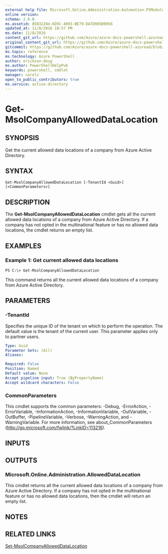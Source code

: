 ```yaml
---
external help file: Microsoft.Online.Administration.Automation.PSModule.dll-Help.xml
online version:
schema: 2.0.0
ms.assetid: 85832284-6D5C-4003-BE79-DA7D985B9056
updated_at: 11/8/2016 10:57 PM
ms.date: 11/8/2016
content_git_url: https://github.com/Azure/azure-docs-powershell-azuread/blob/live/Azure%20AD%20Cmdlets/MSOnline/v1/Get-MsolCompanyAllowedDataLocation.md
original_content_git_url: https://github.com/Azure/azure-docs-powershell-azuread/blob/live/Azure%20AD%20Cmdlets/MSOnline/v1/Get-MsolCompanyAllowedDataLocation.md
gitcommit: https://github.com/Azure/azure-docs-powershell-azuread/blob/1f9ce90a071efd51795186ba3f8b8d76905a96c3/Azure%20AD%20Cmdlets/MSOnline/v1/Get-MsolCompanyAllowedDataLocation.md
ms.topic: reference
ms.technology: Azure PowerShell
author: erickson-doug
ms.author: PowerShellHelpPub
keywords: powershell, cmdlet
manager: carolz
open_to_public_contributors: true
ms.service: active-directory
---
```


# Get-MsolCompanyAllowedDataLocation

## SYNOPSIS
Get the current allowed data locations of a company from Azure Active Directory.

## SYNTAX

```
Get-MsolCompanyAllowedDataLocation [-TenantId <Guid>] [<CommonParameters>]
```

## DESCRIPTION
The **Get-MsolCompanyAllowedDataLocation** cmdlet gets all the current allowed data locations of a company from Azure Active Directory.
If a company has not opted in the multinational feature or has no allowed data locations, the cmdlet returns an empty list.

## EXAMPLES

### Example 1: Get current allowed data locations
```
PS C:\> Get-MsolCompanyAllowedDataLocation
```

This command returns all the current allowed data locations of a company from Azure Active Directory.

## PARAMETERS

### -TenantId
Specifies the unique ID of the tenant on which to perform the operation.
The default value is the tenant of the current user.
This parameter applies only to partner users.

```yaml
Type: Guid
Parameter Sets: (All)
Aliases:

Required: False
Position: Named
Default value: None
Accept pipeline input: True (ByPropertyName)
Accept wildcard characters: False
```

### CommonParameters
This cmdlet supports the common parameters: -Debug, -ErrorAction, -ErrorVariable, -InformationAction, -InformationVariable, -OutVariable, -OutBuffer, -PipelineVariable, -Verbose, -WarningAction, and -WarningVariable. For more information, see about_CommonParameters (http://go.microsoft.com/fwlink/?LinkID=113216).

## INPUTS

## OUTPUTS

### Microsoft.Online.Administration.AllowedDataLocation
This cmdlet returns all the current allowed data locations of a company from Azure Active Directory.
If a company has not opted in the multinational feature or has no allowed data locations, then the cmdlet will return an empty list.

## NOTES

## RELATED LINKS
[Set-MsolCompanyAllowedDataLocation](xref:MSOnline/v1/Set-MsolCompanyAllowedDataLocation.md)
